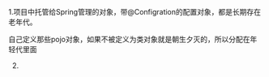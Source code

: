 1.项目中托管给Spring管理的对象，带@Configration的配置对象，都是长期存在老年代。
  
  自己定义那些pojo对象，如果不被定义为类对象就是朝生夕灭的，所以分配在年轻代里面
  
  2.